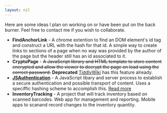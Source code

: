 ```yaml
---
layout: nil
---
```

Here are some ideas I plan on working on or have been put on the back burner.
Feel free to contact me if you wish to collaborate.

- **FindAnchorLink** - A chrome extention to find an DOM element's id tag and
  construct a URL with the hash for that id. A simple way to create links to
  sections of a page when no way was provided by the author of the page but the
  header still has an id associated to it.
- **CryptoPage** - <strike>A JavaScript library and HTML template to store
  content encrypted and allow the viewer to decrypt the page on load using the
  correct password.</strike> **Deprecated** [TiddlyWiki](http://tiddlywiki.com/)
  has this feature already.
- **[JSAuthentication][1]** - A JavaScript libary and server process to establish a
  secure authentication and possible transport of content. Uses a speciffic
  hashing scheme to accomplish this. [Read more][1]
- **InventoryTracking** - A project that will track inventory based on scanned
  barcodes. Web app for management and reporting. Mobile apps to scanand record
  changes to the inventory quantity.

[1]: JSAuth/
